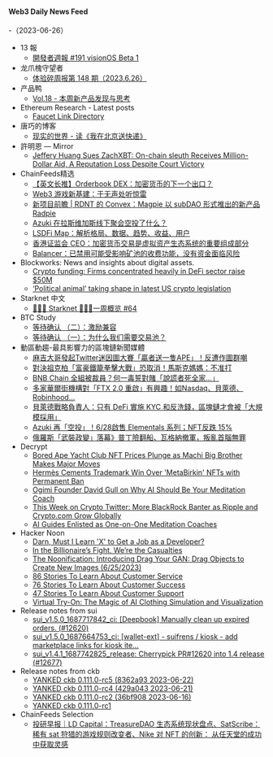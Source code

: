 #### Web3 Daily News Feed
-（2023-06-26）

- 13 報
  - [開發者週報 #191 visionOS Beta 1](https://www.ethanhuang13.com/p/191)
- 龙爪槐守望者
  - [体验碎周报第 148 期（2023.6.26）](https://www.ftium4.com/ux-weekly-148.html)
- 产品鸭
  - [Vol.18 - 本周新产品发现与思考](https://produck.zhubai.love/posts/2284653257689550848)
- Ethereum Research - Latest posts
  - [Faucet Link Directory](https://ethresear.ch/t/faucet-link-directory/12670/47)
- 唐巧的博客
  - [现实的世界 - 读《我在北京送快递》](https://blog.devtang.com/2023/06/25/my-19-jobs/)
- 許明恩 — Mirror
  - [Jeffery Huang Sues ZachXBT: On-chain sleuth Receives Million-Dollar Aid, A Reputation Loss Despite Court Victory](https://mirror.xyz/mnhsu.eth/i6n3nM9XZLCX-r1TyoQFgGdSF7AUjDFtgIWc1uybIOI)
- ChainFeeds精选
  - [【英文长推】Orderbook DEX：加密货币的下一个出口？](https://twitter.com/zk7hao/status/1672748309495316480)
  - [Web3 游戏新基建：于无声处听惊雷](https://twitter.com/0xning0x/status/1672809028169379840)
  - [新项目前瞻 | RDNT 的 Convex：Magpie 以 subDAO 形式推出的新产品 Radpie](https://twitter.com/NintendoDoomed/status/1672489237923651586)
  - [Azuki 在拉斯维加斯线下聚会空投了什么？](https://twitter.com/anymose96/status/1672530194853408768)
  - [LSDFi Map：解析格局、数据、趋势、收益、用户](https://twitter.com/Wayne24699837/status/1672588055268716545)
  - [香港证监会 CEO：加密货币交易是虚拟资产生态系统的重要组成部分](https://cointelegraph.com/news/crypto-trading-is-important-virtual-asset-ecosystem-hong-kong-sfc-chief)
  - [Balancer：已禁用可能受影响矿池的收费功能，没有资金面临风险](https://twitter.com/Balancer/status/1672635756005957633)
- Blockworks: News and insights about digital assets.
  - [Crypto funding: Firms concentrated heavily in DeFi sector raise $50M](https://blockworks.co/news/defi-sector-raises-50m)
  - [‘Political animal’ taking shape in latest US crypto legislation](https://blockworks.co/news/political-animal-taking-shape)
- Starknet 中文
  - [👩🏽‍🚀 Starknet 👨🏽‍🚀一周概览 #64](https://starknetzh.substack.com/p/starknet-64-d28)
- BTC Study
  - [等待确认 （二）：激励兼容](https://www.btcstudy.org/2023/06/25/waiting-for-confirmation-2-incentives/)
  - [等待确认 （一）：为什么我们需要交易池？](https://www.btcstudy.org/2023/06/25/waiting-for-confirmation-part-1-why-we-need-mempools/)
- 動區動趨-最具影響力的區塊鏈新聞媒體
  - [麻吉大哥發起Twitter迷因圖大賽「贏者送一隻APE」！反遭作圖群嘲](https://www.blocktempo.com/machi-big-brother-start-meme-contest-winner-get-ape/)
  - [對決祖克柏「富豪鐵籠拳擊大戰」恐取消！馬斯克媽媽：不准打](https://www.blocktempo.com/maye-musk-canceled-fight-between-elon-musk-and-mark-zuckerberg/)
  - [BNB Chain 全組被裁員？何一毒誓對賭「說謊者死全家…」](https://www.blocktempo.com/binance-co-founder-yi-he-clarification-bnb-chain-layoffs-is-rumor/)
  - [多家華爾街機構對「FTX 2.0 重啟」有興趣！如Nasdaq、貝萊德、Robinhood…](https://www.blocktempo.com/blackrock-and-nasdaq-among-363-parties-interested-in-ftx/)
  - [貝萊德戰略負責人：只有 DeFi 實施 KYC 和反洗錢，區塊鏈才會被「大規模採用」](https://www.blocktempo.com/blackrock-exec-says-defi-needs-kyc-and-aml/)
  - [Azuki 再「空投」！6/28啟售 Elementals 系列；NFT反跌 15%](https://www.blocktempo.com/azuki-nft-airdrop-again-in-las-vegas-party/)
  - [俄羅斯「武裝政變」落幕》普丁險翻船、瓦格納撤軍，叛亂首腦無罪](https://www.blocktempo.com/prigozhin-has-agreed-to-leave-russia-or-belarus-as-part-of-deal/)
- Decrypt
  - [Bored Ape Yacht Club NFT Prices Plunge as Machi Big Brother Makes Major Moves](https://decrypt.co/146137/bored-ape-yacht-club-nft-prices-plunge-machi-big-brother)
  - [Hermès Cements Trademark Win Over 'MetaBirkin' NFTs with Permanent Ban](https://decrypt.co/146133/hermes-cements-trademark-win-over-metabirkin-nfts-with-permanent-ban)
  - [Ogimi Founder David Gull on Why AI Should Be Your Meditation Coach](https://decrypt.co/videos/interviews/DnNqBruk/ogimi-founder-david-gull-on-why-ai-should-be-your-meditation-coach)
  - [This Week on Crypto Twitter: More BlackRock Banter as Ripple and Crypto.com Grow Globally](https://decrypt.co/146107/this-week-on-crypto-twitter-blackrock-ripple-crypto-com-further-their-global-reach)
  - [AI Guides Enlisted as One-on-One Meditation Coaches](https://decrypt.co/146108/ai-meditation-guides-teacher-coach-ogimi)
- Hacker Noon
  - [Darn, Must I Learn 'X' to Get a Job as a Developer?](https://hackernoon.com/darn-must-i-learn-x-to-get-a-job-as-a-developer?source=rss)
  - [In the Billionaire’s Fight, We’re the Casualties](https://hackernoon.com/in-the-billionaires-fight-were-the-casualties?source=rss)
  - [The Noonification: Introducing Drag Your GAN: Drag Objects to Create New Images (6/25/2023)](https://hackernoon.com/6-25-2023-noonification?source=rss)
  - [86 Stories To Learn About Customer Service](https://hackernoon.com/86-stories-to-learn-about-customer-service?source=rss)
  - [76 Stories To Learn About Customer Success](https://hackernoon.com/76-stories-to-learn-about-customer-success?source=rss)
  - [47 Stories To Learn About Customer Support](https://hackernoon.com/47-stories-to-learn-about-customer-support?source=rss)
  - [Virtual Try-On: The Magic of AI Clothing Simulation and Visualization](https://hackernoon.com/virtual-try-on-the-magic-of-ai-clothing-simulation-and-visualization?source=rss)
- Release notes from sui
  - [sui_v1.5.0_1687717842_ci: [Deepbook] Manually clean up expired orders. (#12620)](https://github.com/MystenLabs/sui/releases/tag/sui_v1.5.0_1687717842_ci)
  - [sui_v1.5.0_1687664753_ci: [wallet-ext] - suifrens / kiosk - add marketplace links for kiosk ite…](https://github.com/MystenLabs/sui/releases/tag/sui_v1.5.0_1687664753_ci)
  - [sui_v1.4.1_1687742825_release: Cherrypick PR#12620 into 1.4 release (#12677)](https://github.com/MystenLabs/sui/releases/tag/sui_v1.4.1_1687742825_release)
- Release notes from ckb
  - [YANKED ckb 0.111.0-rc5 (8362a93 2023-06-22)](https://github.com/nervosnetwork/ckb/releases/tag/v0.111.0-rc5)
  - [YANKED ckb 0.111.0-rc4 (429a043 2023-06-21)](https://github.com/nervosnetwork/ckb/releases/tag/v0.111.0-rc4)
  - [YANKED ckb 0.111.0-rc2 (36bf908 2023-06-16)](https://github.com/nervosnetwork/ckb/releases/tag/v0.111.0-rc2)
  - [YANKED ckb 0.111.0-rc1](https://github.com/nervosnetwork/ckb/releases/tag/v0.111.0-rc1)
- ChainFeeds Selection
  - [投研早报｜LD Capital：TreasureDAO 生态系统现状盘点、SatScribe：稀有 sat 狩猎的游戏规则改变者、Nike 对 NFT 的创新： 从任天堂的成功中获取灵感](https://substack.chainfeeds.xyz/p/ld-capitaltreasuredao-satscribe-sat)
